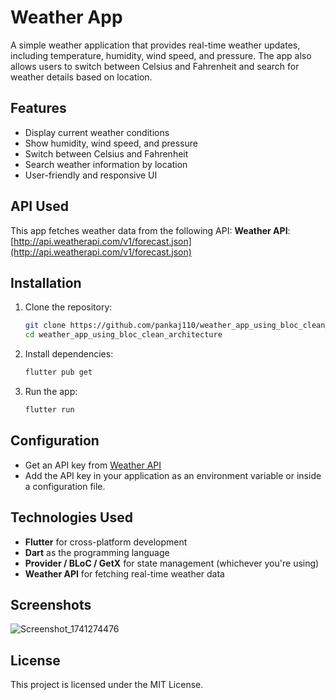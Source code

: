 # Weather App

A simple weather application that provides real-time weather updates, including temperature, humidity, wind speed, and pressure. The app also allows users to switch between Celsius and Fahrenheit and search for weather details based on location.

## Features
- Display current weather conditions
- Show humidity, wind speed, and pressure
- Switch between Celsius and Fahrenheit
- Search weather information by location
- User-friendly and responsive UI

## API Used
This app fetches weather data from the following API:
**Weather API**: [http://api.weatherapi.com/v1/forecast.json](http://api.weatherapi.com/v1/forecast.json)

## Installation

1. Clone the repository:
   ```sh
   git clone https://github.com/pankaj110/weather_app_using_bloc_clean_architecture.git
   cd weather_app_using_bloc_clean_architecture
   ```

2. Install dependencies:
   ```sh
   flutter pub get
   ```

3. Run the app:
   ```sh
   flutter run
   ```

## Configuration
- Get an API key from [Weather API](https://www.weatherapi.com/)
- Add the API key in your application as an environment variable or inside a configuration file.

## Technologies Used
- **Flutter** for cross-platform development
- **Dart** as the programming language
- **Provider / BLoC / GetX** for state management (whichever you're using)
- **Weather API** for fetching real-time weather data

## Screenshots
![Screenshot_1741274476](https://github.com/user-attachments/assets/4a166ae8-8d7c-4552-b00d-28e800a1e2b9)


## License
This project is licensed under the MIT License.
